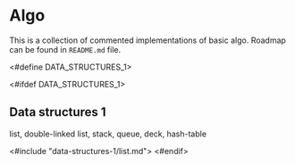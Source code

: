 # Algo

This is a collection of commented implementations of basic algo. Roadmap can be found in
`README.md` file.

<#define DATA_STRUCTURES_1>

<#ifdef DATA_STRUCTURES_1>
## Data structures 1

list, double-linked list, stack, queue, deck, hash-table

<#include "data-structures-1/list.md">
<#endif>
